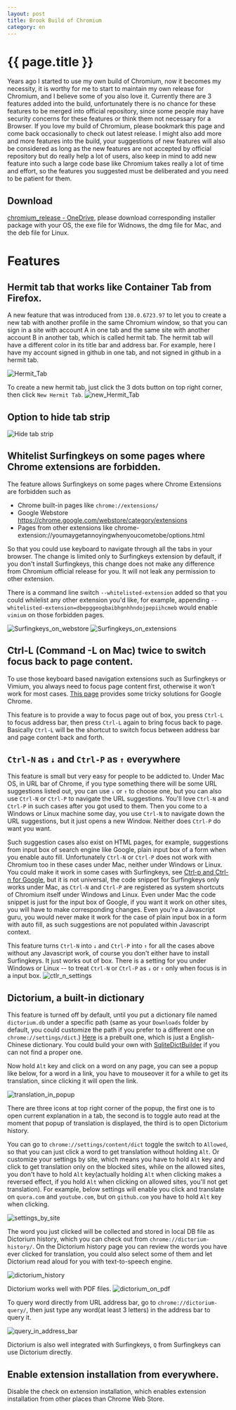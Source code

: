 ```yaml
---
layout: post
title: Brook Build of Chromium
category: en
---
```


{{ page.title }}
================
Years ago I started to use my own build of Chromium, now it becomes my necessity, it is worthy for me to start to maintain my own release for Chromium, and I believe some of you also love it. Currently there are 3 features added into the build, unfortunately there is no chance for these features to be merged into official repository, since some people may have security concerns for these features or think them not necessary for a Browser. If you love my build of Chromium, please bookmark this page and come back occasionally to check out latest release. I might also add more and more features into the build, your suggestions of new features will also be considered as long as the new features are not accepted by official repository but do really help a lot of users, also keep in mind to add new feature into such a large code base like Chromium takes really a lot of time and effort, so the features you suggested must be deliberated and you need to be patient for them.

## Download
[chromium_release - OneDrive](https://1drv.ms/u/s!AtpOdm9tOTsajTM-iSDL6dhnb46o?e=zkVgua), please download corresponding installer package with your OS, the exe file for Widnows, the dmg file for Mac, and the deb file for Linux.

# Features

## Hermit tab that works like Container Tab from Firefox.

A new feature that was introduced from `130.0.6723.97` to let you to create a new tab with another profile in the same Chromium window, so that you can sign in a site with account A in one tab and the same site with another account B in another tab, which is called hermit tab. The hermit tab will have a different color in its title bar and address bar. For example, here I have my account signed in github in one tab, and not signed in github in a hermit tab.

![Hermit_Tab](https://github.com/user-attachments/assets/7fc03e21-66bc-4505-9f69-52e8c1fb8ca6)


To create a new hermit tab, just click the 3 dots button on top right corner, then click `New Hermit Tab`.
![new_Hermit_Tab](https://github.com/user-attachments/assets/e7d1d76a-2b69-437a-b4b3-b98f07ece72d)

## Option to hide tab strip

![Hide tab strip](https://github.com/user-attachments/assets/0f543c73-6678-4178-ab46-29a8ed6be9b6)

## Whitelist Surfingkeys on some pages where Chrome extensions are forbidden.

The feature allows Surfingkeys on some pages where Chrome Extensions are forbidden such as

* Chrome built-in pages like `chrome://extensions/`
* Google Webstore https://chrome.google.com/webstore/category/extensions
* Pages from other extensions like chrome-extension://youmaygetannoyingwhenyoucometobe/options.html

So that you could use keyboard to navigate through all the tabs in your browser. The change is limited only to Surfingkeys extension by default, if you don't install Surfingkeys, this change does not make any difference from Chromium official release for you. It will not leak any permission to other extension.

There is a command line switch `--whitelisted-extension` added so that you could whilelist any other extension you'd like, for example, appending `--whitelisted-extension=dbepggeogbaibhgnhhndojpepiihcmeb` would enable `vimium` on those forbidden pages.

![Surfingkeys_on_webstore](https://user-images.githubusercontent.com/288207/31577261-c7ca6e1c-b0d0-11e7-9da1-c4c0732214de.png)
![Surfingkeys_on_extensions](https://user-images.githubusercontent.com/288207/31435705-282aaf70-ae46-11e7-8487-1792bdd5fd2c.png)

## Ctrl-L (Command -L on Mac) twice to switch focus back to page content.

To use those keyboard based navigation extensions such as Surfingkeys or Vimium, you always need to focus page content first, otherwise it won't work for most cases. [This page](https://brookhong.github.io/2018/11/18/bring-focus-back-to-page-content-from-address-bar.html) provides some tricky solutions for Google Chrome.

This feature is to provide a way to focus page out of box, you press `Ctrl-L` to focus address bar, then press `Ctrl-L` again to bring focus back to page. Basically `Ctrl-L` will be the shortcut to switch focus between address bar and page content back and forth.

## `Ctrl-N` as `↓` and `Ctrl-P` as `↑` everywhere

This feature is small but very easy for people to be addicted to. Under Mac OS, in URL bar of Chrome, if you type something there will be some URL suggestions listed out, you can use `↓` or `↑` to choose one, but you can also use `Ctrl-N` or `Ctrl-P` to navigate the URL suggestions. You'll love `Ctrl-N` and `Ctrl-P` in such cases after you got used to them. Then you come to a Windows or Linux machine some day, you use `Ctrl-N` to navigate down the URL suggestions, but it just opens a new Window. Neither does `Ctrl-P` do want you want.

Such suggestion cases also exist on HTML pages, for example, suggestions from input box of search engine like Google, plain input box of a form when you enable auto fill. Unfortunately `Ctrl-N` or `Ctrl-P` does not work with Chromium too in these cases under Mac, neither under Windows or Linux. You could make it work in some cases with Surfingkeys, see [Ctrl-p and Ctrl-n for Google](https://brookhong.github.io/2019/04/15/ctrl-p-and-ctrl-n-for-google.html), but it is not universal, the code snippet for Surfingkeys only works under Mac, as `Ctrl-N` and `Ctrl-P` are registered as system shortcuts of Chromium itself under Windows and Linux. Even under Mac the code snippet is just for the input box of Google, if you want it work on other sites, you will have to make corresponding changes. Even you're a Javascript guru, you would never make it work for the case of plain input box in a form with auto fill, as such suggestions are not populated within Javascript context.

This feature turns `Ctrl-N` into `↓` and `Ctrl-P` into `↑` for all the cases above without any Javascript work, of course you don't either have to install Surfingkeys. It just works out of box. There is a setting for you under Windows or Linux -- to treat `Ctrl-N` or `Ctrl-P` as `↓` or `↑` only when focus is in a input box.
![ctlr_n_settings](https://user-images.githubusercontent.com/288207/114701122-f6e5c880-9d54-11eb-8b87-9c47d5754703.png)

## Dictorium, a built-in dictionary

This feature is turned off by default, until you put a dictionary file named `dictorium.db` under a specific path (same as your `Downloads` folder by default, you could customize the path if you prefer to a different one on `chrome://settings/dict`.) [Here](https://1drv.ms/u/s!AtpOdm9tOTsajTM-iSDL6dhnb46o?e=zkVgua) is a prebuilt one, which is just a English-Chinese dictionary. You could build your own with [SqliteDictBuilder](https://github.com/brookhong/SqliteDictBuilder) if you can not find a proper one.

Now hold `Alt` key and click on a word on any page, you can see a popup like below, for a word in a link, you have to mouseover it for a while to get its translation, since clicking it will open the link.

![translation_in_popup](https://user-images.githubusercontent.com/288207/112706205-a4e01e80-8edd-11eb-90e0-9bd79b750308.png)

There are three icons at top right corner of the popup, the first one is to open current explanation in a tab, the second is to toggle auto read at the moment that popup of translation is displayed, the third is to open Dictorium history.

You can go to `chrome://settings/content/dict` toggle the switch to `Allowed`, so that you can just click a word to get translation without holding `Alt`. Or customize your settings by site, which means you have to hold `Alt` key and click to get translation only on the blocked sites, while on the allowed sites, you don't have to hold `Alt` key(actually holding `Alt` when clicking makes a reversed effect, if you hold `Alt` when clicking on allowed sites, you'll not get translation). For example, below settings will enable you click and translate on `quora.com` and `youtube.com`, but on `github.com` you have to hold `Alt` key when clicking.

![settings_by_site](https://user-images.githubusercontent.com/288207/112719445-04691900-8f34-11eb-887f-984967ff14be.png)

The word you just clicked will be collected and stored in local DB file as Dictorium history, which you can check out from `chrome://dictorium-history/`. On the Dictorium history page you can review the words you have ever clicked for translation, you could also select some of them and let Dictorium read aloud for you with text-to-speech engine.

![dictorium_history](https://user-images.githubusercontent.com/288207/112720946-53b34780-8f3c-11eb-8148-2b03ddd31785.png)

Dictorium works well with PDF files.
![dictorium_on_pdf](https://user-images.githubusercontent.com/288207/113555557-b20fb280-962d-11eb-8dab-dd0a72ce1a4e.png)

To query word directly from URL address bar, go to `chrome://dictorium-query/`, then just type any word(at least 3 letters) in the address bar to query it.

![query_in_address_bar](https://user-images.githubusercontent.com/288207/149357098-42fa1fcb-d3af-4a33-83ad-934744c97adb.png)

Dictorium is also well integrated with Surfingkeys, `Q` from Surfingkeys can use Dictorium directly.

## Enable extension installation from everywhere.

Disable the check on extension installation, which enables extension installation from other places than Chrome Web Store.
